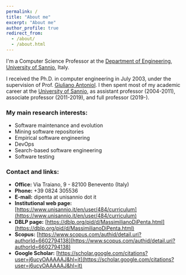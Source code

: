 ```yaml
---
permalink: /
title: "About me"
excerpt: "About me"
author_profile: true
redirect_from: 
  - /about/
  - /about.html
---
```


I'm a Computer Science Professor at the [Department of Engineering](https://www.ding.unisannio.it), [University of Sannio](https://www.unisannio.it), Italy.

I received the Ph.D. in computer engineering in July 2003, under the supervision of Prof. [Giuliano Antoniol](https://www.antoniol.net).
I then spent most of my academic career at the [University of Sannio](https://www.unisannio.it), as assistant professor (2004-2011), associate professor (2011-2019), and full professor (2019-).


### My main research interests:
* Software maintenance and evolution
* Mining software repositories
* Empirical software engineering
* DevOps
* Search-based software engineering
* Software testing

### Contact and links:
* **Office:** Via Traiano, 9 - 82100 Benevento (Italy)
* **Phone:** +39 0824 305536
* **E-mail:** dipenta at unisannio dot it
* **Institutional web page:** [https://www.unisannio.it/en/user/484/curriculum](https://www.unisannio.it/en/user/484/curriculum)
* **DBLP page:** [https://dblp.org/pid/d/MassimilianoDiPenta.html](https://dblp.org/pid/d/MassimilianoDiPenta.html)
* **Scopus:** [https://www.scopus.com/authid/detail.uri?authorId=6602794138](https://www.scopus.com/authid/detail.uri?authorId=6602794138)
* **Google Scholar:** [https://scholar.google.com/citations?user=j6ucyOAAAAAJ&hl=it](https://scholar.google.com/citations?user=j6ucyOAAAAAJ&hl=it)


